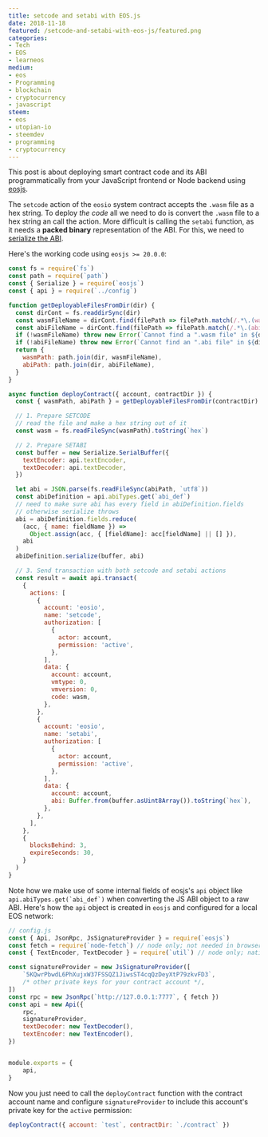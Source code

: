 ```yaml
---
title: setcode and setabi with EOS.js
date: 2018-11-18
featured: /setcode-and-setabi-with-eos-js/featured.png
categories:
- Tech
- EOS
- learneos
medium:
- eos
- Programming
- blockchain
- cryptocurrency
- javascript
steem:
- eos
- utopian-io
- steemdev
- programming
- cryptocurrency
---
```


This post is about deploying smart contract code and its ABI programmatically
from your JavaScript frontend or Node backend using
[eosjs](https://github.com/EOSIO/eosjs).

The `setcode` action of the `eosio` system contract accepts the `.wasm` file as
a hex string. To deploy _the code_ all we need to do is convert the `.wasm` file
to a hex string an call the action. More difficult is calling the `setabi`
function, as it needs a **packed binary** representation of the ABI. For this, we
need to [serialize the ABI](https://github.com/EOSIO/eosjs/issues/421).

Here's the working code using `eosjs >= 20.0.0`:

```jsx
const fs = require(`fs`)
const path = require(`path`)
const { Serialize } = require(`eosjs`)
const { api } = require(`../config`)

function getDeployableFilesFromDir(dir) {
  const dirCont = fs.readdirSync(dir)
  const wasmFileName = dirCont.find(filePath => filePath.match(/.*\.(wasm)$/gi))
  const abiFileName = dirCont.find(filePath => filePath.match(/.*\.(abi)$/gi))
  if (!wasmFileName) throw new Error(`Cannot find a ".wasm file" in ${dir}`)
  if (!abiFileName) throw new Error(`Cannot find an ".abi file" in ${dir}`)
  return {
    wasmPath: path.join(dir, wasmFileName),
    abiPath: path.join(dir, abiFileName),
  }
}

async function deployContract({ account, contractDir }) {
  const { wasmPath, abiPath } = getDeployableFilesFromDir(contractDir)

  // 1. Prepare SETCODE
  // read the file and make a hex string out of it
  const wasm = fs.readFileSync(wasmPath).toString(`hex`)

  // 2. Prepare SETABI
  const buffer = new Serialize.SerialBuffer({
    textEncoder: api.textEncoder,
    textDecoder: api.textDecoder,
  })

  let abi = JSON.parse(fs.readFileSync(abiPath, `utf8`))
  const abiDefinition = api.abiTypes.get(`abi_def`)
  // need to make sure abi has every field in abiDefinition.fields
  // otherwise serialize throws
  abi = abiDefinition.fields.reduce(
    (acc, { name: fieldName }) =>
      Object.assign(acc, { [fieldName]: acc[fieldName] || [] }),
    abi
  )
  abiDefinition.serialize(buffer, abi)

  // 3. Send transaction with both setcode and setabi actions
  const result = await api.transact(
    {
      actions: [
        {
          account: 'eosio',
          name: 'setcode',
          authorization: [
            {
              actor: account,
              permission: 'active',
            },
          ],
          data: {
            account: account,
            vmtype: 0,
            vmversion: 0,
            code: wasm,
          },
        },
        {
          account: 'eosio',
          name: 'setabi',
          authorization: [
            {
              actor: account,
              permission: 'active',
            },
          ],
          data: {
            account: account,
            abi: Buffer.from(buffer.asUint8Array()).toString(`hex`),
          },
        },
      ],
    },
    {
      blocksBehind: 3,
      expireSeconds: 30,
    }
  )
}
```

Note how we make use of some internal fields of eosjs's `api` object like ``api.abiTypes.get(`abi_def`)`` when
converting the JS ABI object to a raw ABI.
Here's how the `api` object is created in `eosjs` and configured for a local EOS network:

```jsx
// config.js
const { Api, JsonRpc, JsSignatureProvider } = require(`eosjs`)
const fetch = require(`node-fetch`) // node only; not needed in browsers
const { TextEncoder, TextDecoder } = require(`util`) // node only; native TextEncoder/Decoder

const signatureProvider = new JsSignatureProvider([
    `5KQwrPbwdL6PhXujxW37FSSQZ1JiwsST4cqQzDeyXtP79zkvFD3`,
    /* other private keys for your contract account */,
])
const rpc = new JsonRpc(`http://127.0.0.1:7777`, { fetch })
const api = new Api({
    rpc,
    signatureProvider,
    textDecoder: new TextDecoder(),
    textEncoder: new TextEncoder(),
})


module.exports = {
    api,
}
```

Now you just need to call the `deployContract` function with the contract account name and configure `signatureProvider` to include this account's private key for the `active` permission:

```jsx
deployContract({ account: `test`, contractDir: `./contract` })
```
